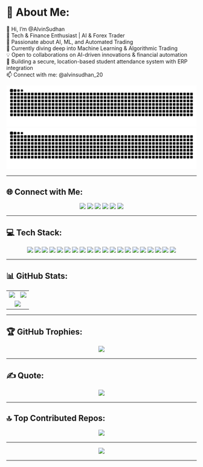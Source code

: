 # 💫 About Me:
👋 Hi, I’m @AlvinSudhan<br>🚀 Tech & Finance Enthusiast | AI & Forex Trader<br>👀 Passionate about AI, ML, and Automated Trading<br>🌱 Currently diving deep into Machine Learning & Algorithmic Trading<br>💡 Open to collaborations on AI-driven innovations & financial automation<br>🎯 Building a secure, location-based student attendance system with ERP integration<br>📫 Connect with me: @alvinsudhan_20
<!-- GitHub Profile Header -->
<!-- GitHub Profile Header -->
<p align="center">
  <img src="https://raw.githubusercontent.com/Alvin20082003/Alvin20082003/output/github-snake-dark.svg#gh-dark-mode-only" />
  <img src="https://raw.githubusercontent.com/Alvin20082003/Alvin20082003/output/github-snake.svg#gh-light-mode-only" />
</p>

---

## 🌐 Connect with Me:
<p align="center">
  <a href="https://discord.gg/alvindvk"><img src="https://img.shields.io/badge/Discord-%237289DA.svg?logo=discord&logoColor=white"></a>
  <a href="https://www.facebook.com/share/1Nbug3sdJG/"><img src="https://img.shields.io/badge/Facebook-%231877F2.svg?logo=Facebook&logoColor=white"></a>
  <a href="https://instagram.com/@alvinsudhan_20"><img src="https://img.shields.io/badge/Instagram-%23E4405F.svg?logo=Instagram&logoColor=white"></a>
  <a href="https://linkedin.com/in/alvin-sudhan-bb66aa228"><img src="https://img.shields.io/badge/LinkedIn-%230077B5.svg?logo=linkedin&logoColor=white"></a>
  <a href="https://pinterest.com/alvinofficial646"><img src="https://img.shields.io/badge/Pinterest-%23E60023.svg?logo=Pinterest&logoColor=white"></a>
  <a href="mailto:alvinofficial646@gmail.com"><img src="https://img.shields.io/badge/Email-D14836?logo=gmail&logoColor=white"></a>
</p>

---

## 💻 Tech Stack:
<p align="center">
  <img src="https://img.shields.io/badge/php-%23777BB4.svg?style=for-the-badge&logo=php&logoColor=white">
  <img src="https://img.shields.io/badge/python-3670A0?style=for-the-badge&logo=python&logoColor=ffdd54">
  <img src="https://img.shields.io/badge/cuda-000000.svg?style=for-the-badge&logo=nVIDIA&logoColor=green">
  <img src="https://img.shields.io/badge/Next-black?style=for-the-badge&logo=next.js&logoColor=white">
  <img src="https://img.shields.io/badge/node.js-6DA55F?style=for-the-badge&logo=node.js&logoColor=white">
  <img src="https://img.shields.io/badge/figma-%23F24E1E.svg?style=for-the-badge&logo=figma&logoColor=white">
  <img src="https://img.shields.io/badge/Adobe%20Lightroom-31A8FF.svg?style=for-the-badge&logo=Adobe%20Lightroom&logoColor=white">
  <img src="https://img.shields.io/badge/Matplotlib-%23ffffff.svg?style=for-the-badge&logo=Matplotlib&logoColor=black">
  <img src="https://img.shields.io/badge/Pandas-%23150458.svg?style=for-the-badge&logo=pandas&logoColor=white">
  <img src="https://img.shields.io/badge/TensorFlow-%23FF6F00.svg?style=for-the-badge&logo=TensorFlow&logoColor=white">
  <img src="https://img.shields.io/badge/NumPy-%23013243.svg?style=for-the-badge&logo=numpy&logoColor=white">
  <img src="https://img.shields.io/badge/PyTorch-%23EE4C2C.svg?style=for-the-badge&logo=PyTorch&logoColor=white">
  <img src="https://img.shields.io/badge/scikit--learn-%23F7931E.svg?style=for-the-badge&logo=scikit-learn&logoColor=white">
  <img src="https://img.shields.io/badge/GitHub-%23121011.svg?style=for-the-badge&logo=github&logoColor=white">
  <img src="https://img.shields.io/badge/HTML5-%23E34F26.svg?style=for-the-badge&logo=html5&logoColor=white">
  <img src="https://img.shields.io/badge/Canva-%2300C4CC.svg?style=for-the-badge&logo=Canva&logoColor=white">
  <img src="https://img.shields.io/badge/MongoDB-%234ea94b.svg?style=for-the-badge&logo=mongodb&logoColor=white">
  <img src="https://img.shields.io/badge/MySQL-4479A1.svg?style=for-the-badge&logo=mysql&logoColor=white">
  <img src="https://img.shields.io/badge/CSS3-%231572B6.svg?style=for-the-badge&logo=css3&logoColor=white">
  <img src="https://img.shields.io/badge/Java-%23ED8B00.svg?style=for-the-badge&logo=openjdk&logoColor=white">
</p>

---

## 📊 GitHub Stats:
<table align="center">
  <tr>
    <td>
      <img src="https://github-readme-stats.vercel.app/api?username=Alvin20082003&theme=blue_navy&hide_border=false&include_all_commits=true&count_private=true"/>
    </td>
    <td>
      <img src="https://nirzak-streak-stats.vercel.app/?user=Alvin20082003&theme=blue_navy&hide_border=false"/>
    </td>
  </tr>
  <tr>
    <td colspan="2" align="center">
      <img src="https://github-readme-stats.vercel.app/api/top-langs/?username=Alvin20082003&theme=blue_navy&hide_border=false&include_all_commits=true&count_private=true&layout=compact"/>
    </td>
  </tr>
</table>

---

## 🏆 GitHub Trophies:
<p align="center">
  <img src="https://github-profile-trophy.vercel.app/?username=Alvin20082003&theme=blue_navy&no-frame=false&no-bg=false&margin-w=4">
</p>

---

## ✍️  Quote:
<p align="center">
  <img src="https://quotes-github-readme.vercel.app/api?type=horizontal&theme=merko">
</p>

---

## 🔝 Top Contributed Repos:
<p align="center">
  <img src="https://github-contributor-stats.vercel.app/api?username=Alvin20082003&limit=5&theme=dark&combine_all_yearly_contributions=true">
</p>

---

<p align="center">
  <img src="https://visitcount.itsvg.in/api?id=Alvin20082003&icon=0&color=12">
</p>

---

<!-- Created with GPRM ( https://gprm.itsvg.in ) -->


<!-- Created with GPRM ( https://gprm.itsvg.in ) -->

<!-- Proudly created with GPRM ( https://gprm.itsvg.in ) -->

